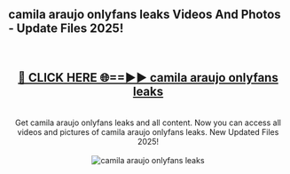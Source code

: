 <h2>camila araujo onlyfans leaks Videos And Photos - Update Files 2025!</h2>
<br>
<div align="center">
<h2><a href="https://linkcuts.com/hfmhzwbr" rel="nofollow">🔴 CLICK HERE 🌐==►► camila araujo onlyfans leaks</a></h2>
<br>
Get camila araujo onlyfans leaks and all content. Now you can access all videos and pictures of camila araujo onlyfans leaks. New Updated Files 2025!
<br>
<br>
<a href="https://linkcuts.com/hfmhzwbr" rel="nofollow" data-target="animated-image.originalLink"><img src="https://i.ibb.co.com/WyWwxjT/player-gif2.gif" alt="camila araujo onlyfans leaks" style="max-width: 100%; display: inline-block;" data-target="animated-image.originalImage"></a>
</div>
<br>